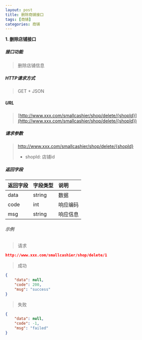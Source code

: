 ```yaml
---
layout: post
title: 删除商铺接口
tags: [商铺]
categories: 商铺 
---
```

**1\. 删除店铺接口**
##### 接口功能
> 删除店铺信息

##### HTTP请求方式
> GET + JSON

##### URL
> [http://www.xxx.com/smallcashier/shop/delete/{shopId}](http://www.xxx.com/smallcashier/shop/delete/{shopId})

##### 请求参数
> http://www.xxx.com/smallcashier/shop/delete/{shopId}
> - shopId: 店铺id

##### 返回字段

|返回字段|字段类型|说明|
|:---|:---|:---|
|data|string|数据|
|code|int|响应编码|
|msg|string|响应信息|

###### 示例
> 请求
``` json
http://www.xxx.com/smallcashier/shop/delete/1
```
> 成功
``` json
{
    "data": null,
    "code": 200,
    "msg": "success"
}
```
> 失败
``` json
{
    "data": null,
    "code": -1,
    "msg": "failed"
}
```